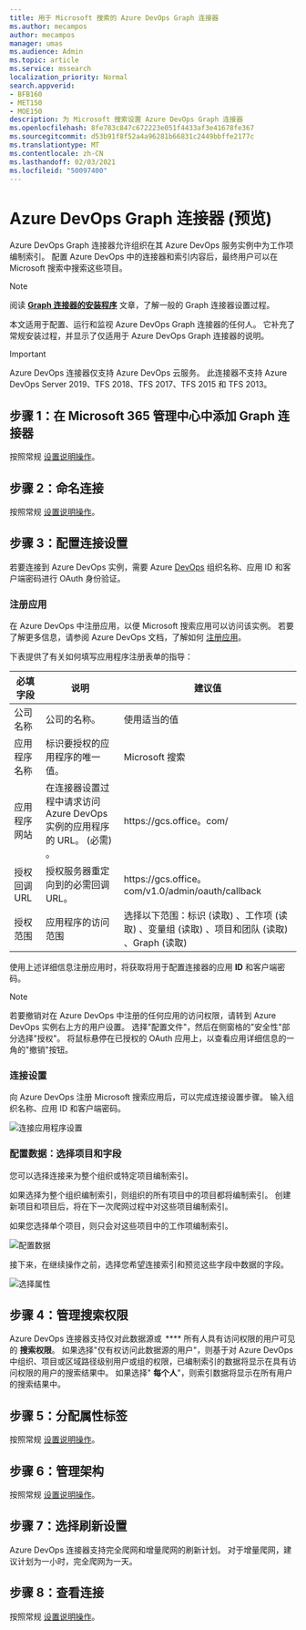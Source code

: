 ```yaml
---
title: 用于 Microsoft 搜索的 Azure DevOps Graph 连接器
ms.author: mecampos
author: mecampos
manager: umas
ms.audience: Admin
ms.topic: article
ms.service: mssearch
localization_priority: Normal
search.appverid:
- BFB160
- MET150
- MOE150
description: 为 Microsoft 搜索设置 Azure DevOps Graph 连接器
ms.openlocfilehash: 8fe783c847c672223e051f4433af3e41678fe367
ms.sourcegitcommit: d53b91f8f52a4a96281b66831c2449bbffe2177c
ms.translationtype: MT
ms.contentlocale: zh-CN
ms.lasthandoff: 02/03/2021
ms.locfileid: "50097400"
---
```

<!---Previous ms.author: shgrover --->

# <a name="azure-devops-graph-connector-preview"></a>Azure DevOps Graph 连接器 (预览) 

Azure DevOps Graph 连接器允许组织在其 Azure DevOps 服务实例中为工作项编制索引。 配置 Azure DevOps 中的连接器和索引内容后，最终用户可以在 Microsoft 搜索中搜索这些项目。

> [!NOTE]
> 阅读 [**Graph 连接器的安装程序**](configure-connector.md) 文章，了解一般的 Graph 连接器设置过程。

本文适用于配置、运行和监视 Azure DevOps Graph 连接器的任何人。 它补充了常规安装过程，并显示了仅适用于 Azure DevOps Graph 连接器的说明。

>[!IMPORTANT]
>Azure DevOps 连接器仅支持 Azure DevOps 云服务。 此连接器不支持 Azure DevOps Server 2019、TFS 2018、TFS 2017、TFS 2015 和 TFS 2013。

<!---## Before you get started-->

<!---Insert "Before you get started" recommendations for this data source-->

## <a name="step-1-add-a-graph-connector-in-the-microsoft-365-admin-center"></a>步骤 1：在 Microsoft 365 管理中心中添加 Graph 连接器

按照常规 [设置说明操作](https://docs.microsoft.com/microsoftsearch/configure-connector)。
<!---If the above phrase does not apply, delete it and insert specific details for your data source that are different from general setup 
instructions.-->

## <a name="step-2-name-the-connection"></a>步骤 2：命名连接

按照常规 [设置说明操作](https://docs.microsoft.com/microsoftsearch/configure-connector)。
<!---If the above phrase does not apply, delete it and insert specific details for your data source that are different from general setup 
instructions.-->

## <a name="step-3-configure-the-connection-settings"></a>步骤 3：配置连接设置

若要连接到 Azure DevOps 实例，需要 Azure [DevOps](https://docs.microsoft.com/azure/devops/organizations/accounts/create-organization) 组织名称、应用 ID 和客户端密码进行 OAuth 身份验证。

### <a name="register-an-app"></a>注册应用

在 Azure DevOps 中注册应用，以便 Microsoft 搜索应用可以访问该实例。 若要了解更多信息，请参阅 Azure DevOps 文档，了解如何 [注册应用](https://docs.microsoft.com/azure/devops/integrate/get-started/authentication/oauth?view=azure-devops#register-your-app&preserve-view=true)。

下表提供了有关如何填写应用程序注册表单的指导：

必填字段 | 说明 | 建议值
--- | --- | ---
| 公司名称         | 公司的名称。 | 使用适当的值   |
| 应用程序名称     | 标识要授权的应用程序的唯一值。    | Microsoft 搜索     |
| 应用程序网站  | 在连接器设置过程中请求访问 Azure DevOps 实例的应用程序的 URL。  (必需) 。  | https://<span>gcs.office。</span>com/
| 授权回调 URL        | 授权服务器重定向到的必需回调 URL。 | https://<span>gcs.office。</span>com/v1.0/admin/oauth/callback|
| 授权范围 | 应用程序的访问范围 | 选择以下范围：标识 (读取) 、工作项 (读取) 、变量组 (读取) 、项目和团队 (读取) 、Graph (读取) |

使用上述详细信息注册应用时，将获取将用于配置连接器的应用 **ID** 和客户端密码。

>[!NOTE]
>若要撤销对在 Azure DevOps 中注册的任何应用的访问权限，请转到 Azure DevOps 实例右上方的用户设置。 选择"配置文件"，然后在侧窗格的"安全性"部分选择"授权"。 将鼠标悬停在已授权的 OAuth 应用上，以查看应用详细信息的一角的"撤销"按钮。

### <a name="connection-settings"></a>连接设置

向 Azure DevOps 注册 Microsoft 搜索应用后，可以完成连接设置步骤。 输入组织名称、应用 ID 和客户端密码。

![连接应用程序设置](media/ADO_Connection_settings_2.png)

### <a name="configure-data-select-projects-and-fields"></a>配置数据：选择项目和字段

您可以选择连接来为整个组织或特定项目编制索引。

如果选择为整个组织编制索引，则组织的所有项目中的项目都将编制索引。 创建新项目和项目后，将在下一次爬网过程中对这些项目编制索引。

如果您选择单个项目，则只会对这些项目中的工作项编制索引。

![配置数据](media/ADO_Configure_data.png)

接下来，在继续操作之前，选择您希望连接索引和预览这些字段中数据的字段。

![选择属性](media/ADO_choose_properties.png)

## <a name="step-4-manage-search-permissions"></a>步骤 4：管理搜索权限

Azure DevOps 连接器支持仅对此数据源或  **** 所有人具有访问权限的用户可见的 **搜索权限**。 如果选择"仅有权访问此数据源的用户"，则基于对 Azure DevOps 中组织、项目或区域路径级别用户或组的权限，已编制索引的数据将显示在具有访问权限的用户的搜索结果中。 如果选择" **每个人**"，则索引数据将显示在所有用户的搜索结果中。

## <a name="step-5-assign-property-labels"></a>步骤 5：分配属性标签

按照常规 [设置说明操作](https://docs.microsoft.com/microsoftsearch/configure-connector)。

## <a name="step-6-manage-schema"></a>步骤 6：管理架构

按照常规 [设置说明操作](https://docs.microsoft.com/microsoftsearch/configure-connector)。

## <a name="step-7-choose-refresh-settings"></a>步骤 7：选择刷新设置

Azure DevOps 连接器支持完全爬网和增量爬网的刷新计划。
对于增量爬网，建议计划为一小时，完全爬网为一天。

## <a name="step-8-review-connection"></a>步骤 8：查看连接

按照常规 [设置说明操作](https://docs.microsoft.com/microsoftsearch/configure-connector)。
<!---If the above phrase does not apply, delete it and insert specific details for your data source that are different from general setup 
instructions.-->

<!---## Troubleshooting-->
<!---Insert troubleshooting recommendations for this data source-->

<!---## Limitations-->
<!---Insert limitations for this data source-->
